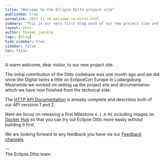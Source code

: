 ```yaml
---
title: "Welcome to the Eclipse Ditto project site"
published: true
permalink: 2017-11-10-welcome-to-ditto.html
summary: "This is our very first blog post of our new project site and we continue to add more documentation."
layout: post
author: thomas_jaeckle
tags: [blog]
hide_sidebar: true
sidebar: false
toc: false
---
```


A warm welcome, dear visitor, to our new project site. 

The initial contribution of the Ditto codebase was one month ago and we did show the Digital twins a little on
EclipseCon Europe in Ludwigsburg.<br/>
Meanwhile we worked on setting up the project site and documentation which we have now finished from the technical side.

The [HTTP API Documentation](http-api-doc.html) is already complete and describes both of our API versions 1 and 2.

Next we focus on releasing a first Milestone `0.1.0-M1` including images on [Docker Hub](https://hub.docker.com/u/eclipse/)
so that you can try out Eclipse Ditto more easily without building it first.

We are looking forward to any feedback you have via our [Feedback channels](feedback.html).

--<br/>
The Eclipse Ditto team
